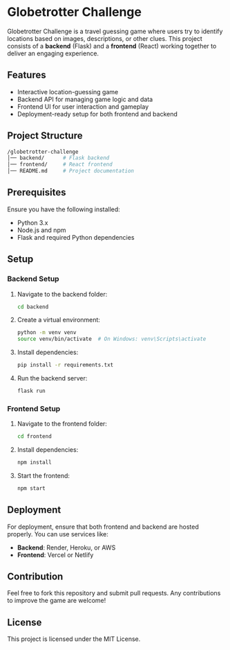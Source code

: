 # Globetrotter Challenge

Globetrotter Challenge is a travel guessing game where users try to identify locations based on images, descriptions, or other clues. This project consists of a **backend** (Flask) and a **frontend** (React) working together to deliver an engaging experience.

## Features

- Interactive location-guessing game
- Backend API for managing game logic and data
- Frontend UI for user interaction and gameplay
- Deployment-ready setup for both frontend and backend

## Project Structure

``` sh
/globetrotter-challenge
│── backend/      # Flask backend
│── frontend/     # React frontend
│── README.md     # Project documentation
```

## Prerequisites

Ensure you have the following installed:

- Python 3.x
- Node.js and npm
- Flask and required Python dependencies

## Setup

### Backend Setup

1. Navigate to the backend folder:

   ```sh
   cd backend
   ```

2. Create a virtual environment:

   ```sh
   python -m venv venv
   source venv/bin/activate  # On Windows: venv\Scripts\activate

   ```

3. Install dependencies:

   ```sh
   pip install -r requirements.txt
   ```

4. Run the backend server:

   ```sh
   flask run
   ```

### Frontend Setup

1. Navigate to the frontend folder:

   ```sh
   cd frontend
   ```

2. Install dependencies:

   ```sh
   npm install
   ```

3. Start the frontend:

   ```sh
   npm start
   ```

## Deployment

For deployment, ensure that both frontend and backend are hosted properly. You can use services like:

- **Backend**: Render, Heroku, or AWS
- **Frontend**: Vercel or Netlify

## Contribution

Feel free to fork this repository and submit pull requests. Any contributions to improve the game are welcome!

## License

This project is licensed under the MIT License.
